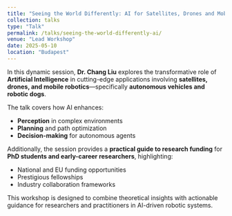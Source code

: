 ```yaml
---
title: "Seeing the World Differently: AI for Satellites, Drones and Mobile Robotics"
collection: talks
type: "Talk"
permalink: /talks/seeing-the-world-differently-ai/
venue: "Lead Workshop"
date: 2025-05-10
location: "Budapest"
---
```

In this dynamic session, **Dr. Chang Liu** explores the transformative role of **Artificial Intelligence** in cutting-edge applications involving **satellites, drones, and mobile robotics**—specifically **autonomous vehicles and robotic dogs**.  

The talk covers how AI enhances:

- **Perception** in complex environments  
- **Planning** and path optimization  
- **Decision-making** for autonomous agents  

Additionally, the session provides a **practical guide to research funding** for **PhD students and early-career researchers**, highlighting:

- National and EU funding opportunities  
- Prestigious fellowships  
- Industry collaboration frameworks  

This workshop is designed to combine theoretical insights with actionable guidance for researchers and practitioners in AI-driven robotic systems.

